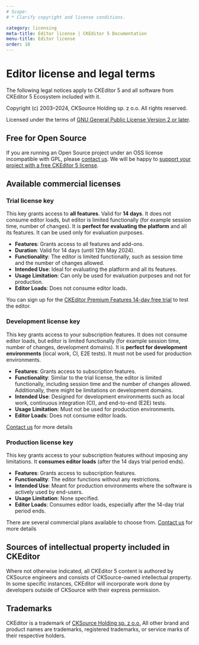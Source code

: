 ```yaml
---
# Scope:
# * Clarify copyright and license conditions.

category: licensing
meta-title: Editor license | CKEditor 5 Documentation
menu-title: Editor license
order: 10
---
```


# Editor license and legal terms

The following legal notices apply to CKEditor&nbsp;5 and all software from CKEditor&nbsp;5 Ecosystem included with it.

Copyright (c) 2003–2024, CKSource Holding sp. z o.o. All rights reserved.

Licensed under the terms of [GNU General Public License Version 2 or later](http://www.gnu.org/licenses/old-licenses/gpl-2.0.html).

## Free for Open Source

If you are running an Open Source project under an OSS license incompatible with GPL, please [contact us](https://ckeditor.com/contact/). We will be happy to [support your project with a free CKEditor&nbsp;5 license](https://ckeditor.com/wysiwyg-editor-open-source/).


## Available commercial licenses

### Trial license key

This key grants access to **all features**. Valid for **14 days**. It does not consume editor loads, but editor is limited functionally (for example session time, number of changes). It is **perfect for evaluating the platform** and all its features. It can be used only for evaluation purposes.

* **Features**: Grants access to all features and add-ons.
* **Duration**: Valid for 14 days (until 12th May 2024).
* **Functionality**: The editor is limited functionally, such as session time and the number of changes allowed.
* **Intended Use**: Ideal for evaluating the platform and all its features.
* **Usage Limitation**: Can only be used for evaluation purposes and not for production.
* **Editor Loads**: Does not consume editor loads.

You can sign up for the [CKEditor Premium Features 14-day free trial](https://orders.ckeditor.com/trial/premium-features) to test the editor.

### Development license key

This key grants access to your subscription features. It does not consume editor loads, but editor is limited functionally (for example session time, number of changes, development domains). It is **perfect for development environments** (local work, CI, E2E tests). It must not be used for production environments.

* **Features**: Grants access to subscription features.
* **Functionality**: Similar to the trial license, the editor is limited functionally, including session time and the number of changes allowed. Additionally, there might be limitations on development domains.
* **Intended Use**: Designed for development environments such as local work, continuous integration (CI), and end-to-end (E2E) tests.
* **Usage Limitation**: Must not be used for production environments.
* **Editor Loads**: Does not consume editor loads.

[Contact us](https://ckeditor.com/contact/?sales=true#contact-form) for more details

### Production license key

This key grants access to your subscription features without imposing any limitations. It **consumes editor loads** (after the 14 days trial period ends).

* **Features**: Grants access to subscription features.
* **Functionality**: The editor functions without any restrictions.
* **Intended Use**: Meant for production environments where the software is actively used by end-users.
* **Usage Limitation**: None specified.
* **Editor Loads**: Consumes editor loads, especially after the 14-day trial period ends.

There are several commercial plans available to choose from. [Contact us](https://ckeditor.com/contact/?sales=true#contact-form) for more details

## Sources of intellectual property included in CKEditor

Where not otherwise indicated, all CKEditor&nbsp;5 content is authored by CKSource engineers and consists of CKSource-owned intellectual property. In some specific instances, CKEditor will incorporate work done by developers outside of CKSource with their express permission.

## Trademarks

CKEditor is a trademark of [CKSource Holding sp. z o.o.](http://cksource.com/) All other brand and product names are trademarks, registered trademarks, or service marks of their respective holders.
